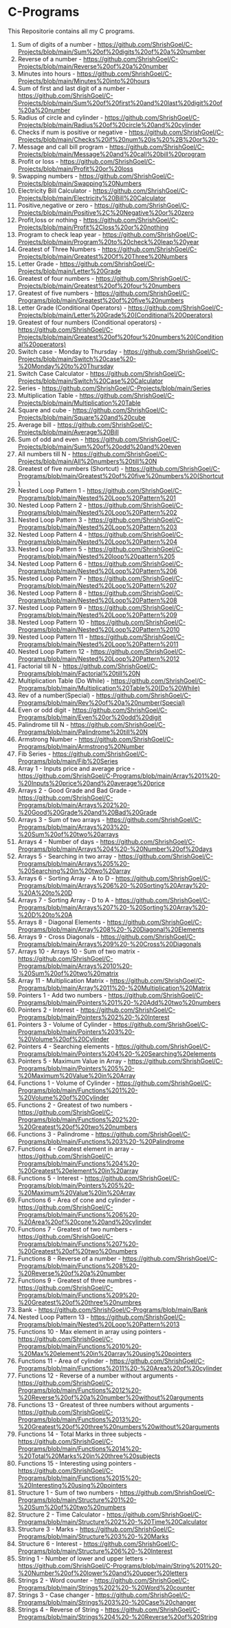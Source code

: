 # C-Programs
This Repositorie contains all my C programs. 
1. Sum of digits of a number - https://github.com/ShrishGoel/C-Projects/blob/main/Sum%20of%20digits%20of%20a%20number
2. Reverse of a number - https://github.com/ShrishGoel/C-Projects/blob/main/Reverse%20of%20a%20number
3. Minutes into hours - https://github.com/ShrishGoel/C-Projects/blob/main/Minutes%20into%20hours
4. Sum of first and last digit of a number - https://github.com/ShrishGoel/C-Projects/blob/main/Sum%20of%20first%20and%20last%20digit%20of%20a%20number
5. Radius of circle and cylinder - https://github.com/ShrishGoel/C-Projects/blob/main/Radius%20of%20circle%20and%20cylinder
6. Checks if num is positive or negative - https://github.com/ShrishGoel/C-Projects/blob/main/Checks%20if%20num%20is%20%2B%20or%20-
7. Message and call bill program - https://github.com/ShrishGoel/C-Projects/blob/main/Message%20and%20call%20bill%20program
8. Profit or loss - https://github.com/ShrishGoel/C-Projects/blob/main/Profit%20or%20loss
9. Swapping numbers - https://github.com/ShrishGoel/C-Projects/blob/main/Swapping%20Numbers
10. Electricity Bill Calculator - https://github.com/ShrishGoel/C-Projects/blob/main/Electricity%20Bill%20Calculator
11. Positive,negative or zero - https://github.com/ShrishGoel/C-Projects/blob/main/Positive%2C%20Negative%20or%20zero
12. Profit,loss or nothing - https://github.com/ShrishGoel/C-Projects/blob/main/Profit%2Closs%20or%20nothing
13. Program to check leap year - https://github.com/ShrishGoel/C-Projects/blob/main/Program%20to%20check%20leap%20year
14. Greatest of Three Numbers - https://github.com/ShrishGoel/C-Projects/blob/main/Greatest%20Of%20Three%20Numbers
15. Letter Grade - https://github.com/ShrishGoel/C-Projects/blob/main/Letter%20Grade
16. Greatest of four numbers - https://github.com/ShrishGoel/C-Projects/blob/main/Greatest%20of%20four%20numbers
17. Greatest of five numbers - https://github.com/ShrishGoel/C-Programs/blob/main/Greatest%20of%20five%20numbers
18. Letter Grade (Conditional Operators) - https://github.com/ShrishGoel/C-Projects/blob/main/Letter%20Grade%20(Conditional%20Operators)
19. Greatest of four numbers (Conditional operators) - https://github.com/ShrishGoel/C-Projects/blob/main/Greatest%20of%20four%20numbers%20(Conditional%20operators)
20. Switch case - Monday to Thursday - https://github.com/ShrishGoel/C-Projects/blob/main/Switch%20case%20-%20Monday%20to%20Thursday
21. Switch Case Calculator - https://github.com/ShrishGoel/C-Projects/blob/main/Switch%20Case%20Calculator
22. Series - https://github.com/ShrishGoel/C-Projects/blob/main/Series
23. Multiplication Table - https://github.com/ShrishGoel/C-Projects/blob/main/Multiplication%20Table
24. Square and cube - https://github.com/ShrishGoel/C-Projects/blob/main/Square%20and%20cube
25. Average bill - https://github.com/ShrishGoel/C-Projects/blob/main/Average%20Bill
26. Sum of odd and even - https://github.com/ShrishGoel/C-Projects/blob/main/Sum%20of%20odd%20and%20even
27. All numbers till N - https://github.com/ShrishGoel/C-Projects/blob/main/All%20numbers%20till%20N
28. Greatest of five numbers (Shortcut) - https://github.com/ShrishGoel/C-Programs/blob/main/Greatest%20of%20five%20numbers%20(Shortcut)
29. Nested Loop Pattern 1 - https://github.com/ShrishGoel/C-Programs/blob/main/Nested%20Loop%20Pattern%201
30. Nested Loop Pattern 2 - https://github.com/ShrishGoel/C-Programs/blob/main/Nested%20Loop%20Pattern%202
31. Nested Loop Pattern 3 - https://github.com/ShrishGoel/C-Programs/blob/main/Nested%20Loop%20Pattern%203
32. Nested Loop Pattern 4 - https://github.com/ShrishGoel/C-Programs/blob/main/Nested%20Loop%20Pattern%204
33. Nested Loop Pattern 5 - https://github.com/ShrishGoel/C-Programs/blob/main/Nested%20loop%20pattern%205
34. Nested Loop Pattern 6 - https://github.com/ShrishGoel/C-Programs/blob/main/Nested%20Loop%20Pattern%206
35. Nested Loop Pattern 7 - https://github.com/ShrishGoel/C-Programs/blob/main/Nested%20Loop%20Pattern%207
36. Nested Loop Pattern 8 - https://github.com/ShrishGoel/C-Programs/blob/main/Nested%20Loop%20Pattern%208
37. Nested Loop Pattern 9 - https://github.com/ShrishGoel/C-Programs/blob/main/Nested%20Loop%20Pattern%209
38. Nested Loop Pattern 10 - https://github.com/ShrishGoel/C-Programs/blob/main/Nested%20Loop%20Pattern%2010
39. Nested Loop Pattern 11 - https://github.com/ShrishGoel/C-Programs/blob/main/Nested%20Loop%20Pattern%2011
40. Nested Loop Pattern 12 - https://github.com/ShrishGoel/C-Programs/blob/main/Nested%20Loop%20Pattern%2012
41. Factorial till N - https://github.com/ShrishGoel/C-Programs/blob/main/Factorial%20till%20N
42. Multiplication Table (Do While) - https://github.com/ShrishGoel/C-Programs/blob/main/Multiplication%20Table%20(Do%20While)
43. Rev of a number(Special) - https://github.com/ShrishGoel/C-Programs/blob/main/Rev%20of%20a%20number(Special)
44. Even or odd digit - https://github.com/ShrishGoel/C-Programs/blob/main/Even%20or%20odd%20digit
45. Palindrome till N - https://github.com/ShrishGoel/C-Programs/blob/main/Palindrome%20till%20N
46. Armstrong Number - https://github.com/ShrishGoel/C-Programs/blob/main/Armstrong%20Number
47. Fib Series - https://github.com/ShrishGoel/C-Programs/blob/main/Fib%20Series
48. Array 1 - Inputs price and average price - https://github.com/ShrishGoel/C-Programs/blob/main/Array%201%20-%20Inputs%20price%20and%20average%20price
49. Arrays 2 - Good Grade and Bad Grade - https://github.com/ShrishGoel/C-Programs/blob/main/Arrays%202%20-%20Good%20Grade%20and%20Bad%20Grade
50. Arrays 3 - Sum of two arrays - https://github.com/ShrishGoel/C-Programs/blob/main/Arrays%203%20-%20Sum%20of%20two%20arrays
51. Arrays 4 - Number of days - https://github.com/ShrishGoel/C-Programs/blob/main/Arrays%204%20-%20Number%20of%20days
52. Arrays 5 - Searching in two array - https://github.com/ShrishGoel/C-Programs/blob/main/Arrays%205%20-%20Searching%20in%20two%20array
53. Arrays 6 - Sorting Array - A to D - https://github.com/ShrishGoel/C-Programs/blob/main/Arrays%206%20-%20Sorting%20Array%20-%20A%20to%20D
54. Arrays 7 - Sorting Array - D to A - https://github.com/ShrishGoel/C-Programs/blob/main/Arrays%207%20-%20Sorting%20Array%20-%20D%20to%20A
55. Arrays 8 - Diagonal Elements -  https://github.com/ShrishGoel/C-Programs/blob/main/Array%208%20-%20Diagonal%20Elements
56. Arrays 9 - Cross Diagonals - https://github.com/ShrishGoel/C-Programs/blob/main/Arrays%209%20-%20Cross%20Diagonals
57. Arrays 10 - Arrays 10 - Sum of two matrix - https://github.com/ShrishGoel/C-Programs/blob/main/Arrays%2010%20-%20Sum%20of%20two%20matrix
58. Array 11 - Multiplication Matrix - https://github.com/ShrishGoel/C-Programs/blob/main/Array%2011%20-%20Multiplication%20Matrix
59. Pointers 1 - Add two numbers - https://github.com/ShrishGoel/C-Programs/blob/main/Pointers%201%20-%20Add%20two%20numbers
60. Pointers 2 - Interest - https://github.com/ShrishGoel/C-Programs/blob/main/Pointers%202%20-%20Interest
61. Pointers 3 - Volume of Cylinder - https://github.com/ShrishGoel/C-Programs/blob/main/Pointers%203%20-%20Volume%20of%20Cylinder
62. Pointers 4 - Searching elements - https://github.com/ShrishGoel/C-Programs/blob/main/Pointers%204%20-%20Searching%20elements
63. Pointers 5 - Maximum Value in Array - https://github.com/ShrishGoel/C-Programs/blob/main/Pointers%205%20-%20Maximum%20Value%20in%20Array
64. Functions 1 - Volume of Cylinder - https://github.com/ShrishGoel/C-Programs/blob/main/Functions%201%20-%20Volume%20of%20Cylinder
65. Functions 2 - Greatest of two numbers - https://github.com/ShrishGoel/C-Programs/blob/main/Functions%202%20-%20Greatest%20of%20two%20numbers
66. Functions 3 - Palindrome - https://github.com/ShrishGoel/C-Programs/blob/main/Functions%203%20-%20Palindrome 
67. Functions 4 - Greatest element in array - https://github.com/ShrishGoel/C-Programs/blob/main/Functions%204%20-%20Greatest%20element%20in%20array
68. Functions 5 - Interest - https://github.com/ShrishGoel/C-Programs/blob/main/Pointers%205%20-%20Maximum%20Value%20in%20Array
69. Functions 6 - Area of cone and cylinder - https://github.com/ShrishGoel/C-Programs/blob/main/Functions%206%20-%20Area%20of%20cone%20and%20cylinder
70. Functions 7 - Greatest of two numbers - https://github.com/ShrishGoel/C-Programs/blob/main/Functions%207%20-%20Greatest%20of%20two%20numbers
72. Functions 8 - Reverse of a number - https://github.com/ShrishGoel/C-Programs/blob/main/Functions%208%20-%20Reverse%20of%20a%20number
73. Functions 9 - Greatest of three numbres - https://github.com/ShrishGoel/C-Programs/blob/main/Functions%209%20-%20Greatest%20of%20three%20numbres
74. Bank - https://github.com/ShrishGoel/C-Programs/blob/main/Bank
75. Nested Loop Pattern 13  - https://github.com/ShrishGoel/C-Programs/blob/main/Nested%20Loop%20Pattern%2013
76. Functions 10 - Max element in array using pointers - https://github.com/ShrishGoel/C-Programs/blob/main/Functions%2010%20-%20Max%20element%20in%20array%20using%20pointers
77. Functions 11 - Area of cylinder - https://github.com/ShrishGoel/C-Programs/blob/main/Functions%2011%20-%20Area%20of%20cylinder
78. Functions 12 - Reverse of a number without arguments - https://github.com/ShrishGoel/C-Programs/blob/main/Functions%2012%20-%20Reverse%20of%20a%20number%20without%20arguments
79. Functions 13 - Greatest of three numbers without arguments - https://github.com/ShrishGoel/C-Programs/blob/main/Functions%2013%20-%20Greatest%20of%20three%20numbers%20without%20arguments
80. Functions 14 - Total Marks in three subjects - https://github.com/ShrishGoel/C-Programs/blob/main/Functions%2014%20-%20Total%20Marks%20in%20three%20subjects
81. Functions 15 - Interesting using pointers - https://github.com/ShrishGoel/C-Programs/blob/main/Functions%2015%20-%20Interesting%20using%20pointers
82. Structure 1 - Sum of two numbers - https://github.com/ShrishGoel/C-Programs/blob/main/Structure%201%20-%20Sum%20of%20two%20numbers
83. Structure 2 - Time Calculator - https://github.com/ShrishGoel/C-Programs/blob/main/Structure%202%20-%20Time%20Calculator
84. Structure 3 - Marks - https://github.com/ShrishGoel/C-Programs/blob/main/Structure%203%20-%20Marks
85. Structure 6 - Interest - https://github.com/ShrishGoel/C-Programs/blob/main/Structure%206%20-%20Interest
86. String 1 - Number of lower and upper letters - https://github.com/ShrishGoel/C-Programs/blob/main/String%201%20-%20Number%20of%20lower%20and%20upper%20letters
87. Strings 2 - Word counter - https://github.com/ShrishGoel/C-Programs/blob/main/Strings%202%20-%20Word%20counter
88. Strings 3 - Case changer - https://github.com/ShrishGoel/C-Programs/blob/main/Strings%203%20-%20Case%20changer
89. Strings 4 - Reverse of String - https://github.com/ShrishGoel/C-Programs/blob/main/Strings%204%20-%20Reverse%20of%20String
